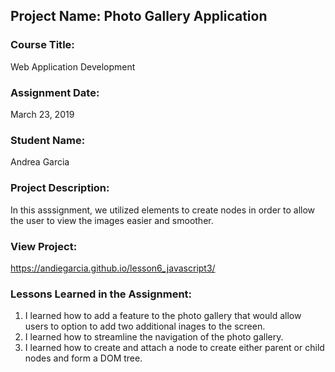 ## Project Name:  Photo Gallery Application

### Course Title:
Web Application Development

### Assignment Date:  
March 23, 2019

### Student Name:  
Andrea Garcia

### Project Description:
In this asssignment, we utilized elements to create nodes in order to allow the user to view the images easier and smoother.

### View Project:
https://andiegarcia.github.io/lesson6_javascript3/

### Lessons Learned in the Assignment:
1. I learned how to add a feature to the photo gallery that would allow users to option to add two additional inages to the screen.
2. I learned how to streamline the navigation of the photo gallery.
3. I learned how to create and attach a node to create either parent or child nodes and form a DOM tree.
